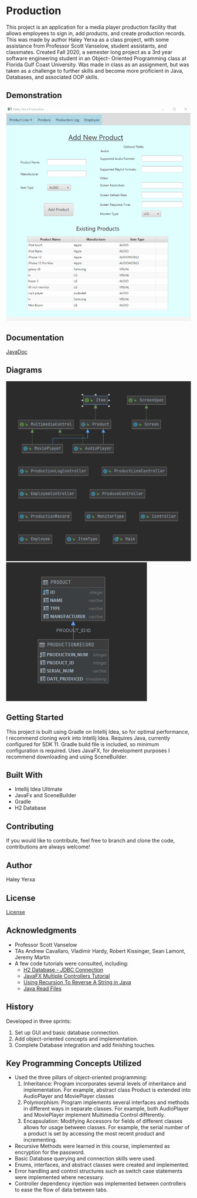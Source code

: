 # Production
This project is an application for a media player production facility that allows employees to sign in, add products, and create production records. 
This was made by author Haley Yerxa as a class project, with some assistance from Professor Scott Vanselow, student assistants, and classmates.
Created Fall 2020, a semester long project as a 3rd year software engineering student in an Object- Oriented Programming class at Florida Gulf Coast University.
Was made in class as an assignment, but was taken as a challenge to further skills and become more proficient in Java, Databases, and associated OOP skills.
## Demonstration
![Demo GIF](demo.gif)
## Documentation
[JavaDoc](https://hyerxa.github.io/Production/package-summary.html)
## Diagrams
![Class Diagram](class_diagram.PNG)
![Database Diagram](database_diagram.PNG)
## Getting Started
This project is built using Gradle on Intellij Idea, so for optimal performance, I recommend cloning work into Intellij Idea. 
Requires Java, currently configured for SDK 11. Gradle build file is included, so minimum configuration is required. 
Uses JavaFX, for development purposes I recommend downloading and using SceneBuilder.
## Built With
* Intellij Idea Ultimate
* JavaFx and SceneBuilder
* Gradle
* H2 Database
## Contributing
If you would like to contribute, feel free to branch and clone the code, contributions are always welcome!
## Author
Haley Yerxa
## License
[License](LICENSE)
## Acknowledgments
* Professor Scott Vanselow
* TAs Andrew Cavallaro, Vladimir Hardy, Robert Kissinger, Sean Lamont, Jeremy Martin
* A few code tutorials were consulted, including:
    * [H2 Database - JDBC Connection](https://www.tutorialspoint.com/h2_database/h2_database_jdbc_connection)
    * [JavaFX Multiple Controllers Tutorial](https://github.com/mvpjava/javaFX-multiple-controllers-tutorial/blob/master/src/main/java/com/mvp/java/controllers/MainController.java)
    * [Using Recursion To Reverse A String in Java](https://beginnersbook.com/2017/09/java-program-to-reverse-a-string-using-recursion/)
    * [Java Read Files](https://www.w3schools.com/java/java_files_read.asp)
## History
Developed in three sprints:
1. Set up GUI and basic database connection.
2. Add object-oriented concepts and implementation.
3. Complete Database integration and add finishing touches.
## Key Programming Concepts Utilized
* Used the three pillars of object-oriented programming:
  1. Inheritance: Program incorporates several levels of inheritance and implementation. For example, abstract class Product is extended into AudioPlayer and MoviePlayer classes
  2. Polymorphism: Program implements several interfaces and methods in different ways in separate classes. For example, both AudioPlayer and MoviePlayer implement Multimedia Control differently.
  3. Encapsulation: Modifying Accessors for fields of different classes allows for usage between classes. For example, the serial number of a product is set by accessing the most recent product and incrementing.
* Recursive Methods were learned in this course, implemented as encryption for the password.
* Basic Database querying and connection skills were used.
* Enums, interfaces, and abstract classes were created and implemented.
* Error handling and control structures such as switch case statements were implemented where necessary.
* Controller dependency injection was implemented between controllers to ease the flow of data between tabs.

